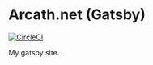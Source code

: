 # Arcath.net (Gatsby)

[![CircleCI](https://circleci.com/gh/Arcath/arcath.net-gatsby.svg?style=svg)](https://circleci.com/gh/Arcath/arcath.net-gatsby)

My gatsby site.
